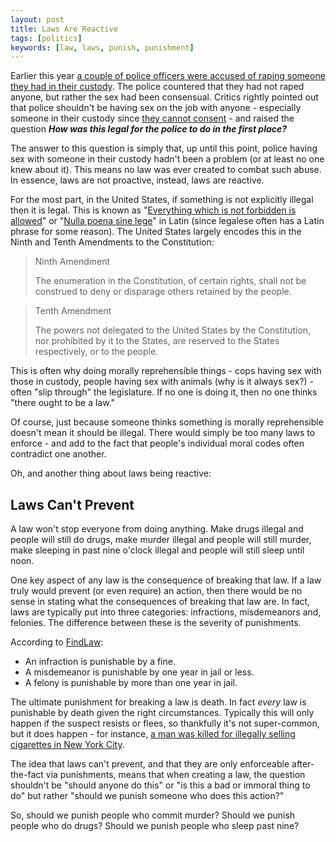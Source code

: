 ```yaml
---
layout: post
title: Laws Are Reactive
tags: [politics]
keywords: [law, laws, punish, punishment]
---
```


Earlier this year [a couple of police officers were accused of raping someone they had in their custody](https://www.buzzfeednews.com/article/albertsamaha/this-teenager-accused-two-on-duty-cops-of-rape-she-had-no). The police countered that they had not raped anyone, but rather the sex had been consensual. Critics rightly pointed out that police shouldn't be having sex on the job with anyone - especially someone in their custody since [they cannot consent](https://www.aclu.org/blog/criminal-law-reform/reforming-police-practices/theres-no-such-thing-consensual-sex-when-person) - and raised the question ***How was this legal for the police to do in the first place?***

The answer to this question is simply that, up until this point, police having sex with someone in their custody hadn't been a problem (or at least no one knew about it). This means no law was ever created to combat such abuse. In essence, laws are not proactive, instead, laws are reactive.

For the most part, in the United States, if something is not explicitly illegal then it is legal. This is known as "[Everything which is not forbidden is allowed](https://en.wikipedia.org/wiki/Everything_which_is_not_forbidden_is_allowed)" or "[Nulla poena sine lege](https://en.wikipedia.org/wiki/Nulla_poena_sine_lege)" in Latin (since legalese often has a Latin phrase for some reason). The United States largely encodes this in the Ninth and Tenth Amendments to the Constitution:

> Ninth Amendment
>
> The enumeration in the Constitution, of certain rights, shall not be construed to deny or disparage others retained by the people.

> Tenth Amendment
>
> The powers not delegated to the United States by the Constitution, nor prohibited by it to the States, are reserved to the States respectively, or to the people.

This is often why doing morally reprehensible things - cops having sex with those in custody, people having sex with animals (why is it always sex?) - often "slip through" the legislature. If no one is doing it, then no one thinks "there ought to be a law."

Of course, just because someone thinks something is morally reprehensible doesn't mean it should be illegal. There would simply be too many laws to enforce - and add to the fact that people's individual moral codes often contradict one another.

Oh, and another thing about laws being reactive:

## Laws Can't Prevent

A law won't stop everyone from doing anything. Make drugs illegal and people will still do drugs, make murder illegal and people will still murder, make sleeping in past nine o'clock illegal and people will still sleep until noon.

One key aspect of any law is the consequence of breaking that law. If a law truly would prevent (or even require) an action, then there would be no sense in stating what the consequences of breaking that law are. In fact, laws are typically put into three categories: infractions, misdemeanors and, felonies. The difference between these is the severity of punishments.

According to [FindLaw](https://criminal.findlaw.com/criminal-law-basics/what-distinguishes-a-misdemeanor-from-a-felony.html):

* An infraction is punishable by a fine.
* A misdemeanor is punishable by one year in jail or less.
* A felony is punishable by more than one year in jail.

The ultimate punishment for breaking a law is death. In fact *every* law is punishable by death given the right circumstances. Typically this will only happen if the suspect resists or flees, so thankfully it's not super-common, but it does happen - for instance, [a man was killed for illegally selling cigarettes in New York City](https://www.cnn.com/2014/08/01/justice/new-york-choke-hold-death/index.html).

The idea that laws can't prevent, and that they are only enforceable after-the-fact via punishments, means that when creating a law, the question shouldn't be "should anyone do this" or "is this a bad or immoral thing to do" but rather "should we punish someone who does this action?"

So, should we punish people who commit murder? Should we punish people who do drugs? Should we punish people who sleep past nine?
